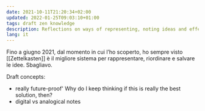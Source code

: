 ```yaml
---
date: 2021-10-11T21:20:34+02:00
updated: 2022-01-25T09:03:10+01:00
tags: draft zen knowledge
description: Reflections on ways of representing, noting ideas and effectively learn and remember concepts.
lang: it
---
```

Fino a giugno 2021, dal momento in cui l’ho scoperto, ho sempre visto [[Zettelkasten]] è il migliore sistema per rappresentare, riordinare e salvare le idee. Sbagliavo.

Draft concepts:
- really future-proof' Why do I keep thinking if this is really the best solution, then?
- digital vs analogical notes